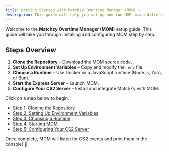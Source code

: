 ```yaml
---
title: Getting Started with Matchzy Overtime Manager (MOM) ⚡
description: This guide will help you set up and run MOM using different methods, including **npm** and **Docker**.
---
```


Welcome to the **Matchzy Overtime Manager (MOM)** setup guide. This guide will take you through installing and configuring MOM step by step. 

## Steps Overview

1. **Clone the Repository** – Download the MOM source code.
2. **Set Up Environment Variables** – Copy and modify the `.env` file.
3. **Choose a Runtime** – Use Docker or a JavaScript runtime (Node.js, Yarn, or Bun).
4. **Start the Express Server** – Launch MOM.
5. **Configure Your CS2 Server** – Install and integrate MatchZy with MOM.

Click on a step below to begin:

- [Step 1: Cloning the Repository](step-1)
- [Step 2: Setting Up Environment Variables](step-2)
- [Step 3: Choosing a Runtime](step-3)
- [Step 4: Starting MOM](step-4)
- [Step 5: Configuring Your CS2 Server](step-5)

Once complete, MOM will listen for CS2 events and print them in the console! 🚀